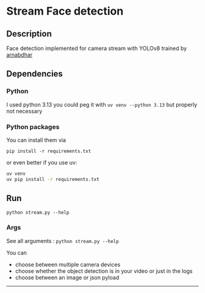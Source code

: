 # Stream Face detection

## Description
Face detection implemented for camera stream with YOLOv8 trained by [arnabdhar](https://huggingface.co/arnabdhar/YOLOv8-Face-Detection)

## Dependencies
### Python
I used
python 3.13
you could peg it with 
`uv venv --python 3.13`
but properly not necessary

### Python packages 
You can install them via

`pip install -r requirements.txt`

or even better if you use uv:
```sh
uv venv
uv pip install -r requirements.txt
```
## Run
 `python stream.py --help`

### Args
See all arguments : `python stream.py --help`

You can 
* choose between multiple camera devices
* choose whether the object detection is in your video or just in the logs
* choose between an image or json pyload

---
